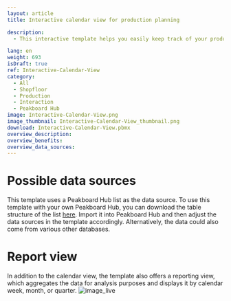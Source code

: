 ```yaml
---
layout: article
title: Interactive calendar view for production planning

description: 
  - This interactive template helps you easily keep track of your production metrics. You can capture both actual and target values on a daily basis. The clear calendar view displays all relevant data for each day, allowing quick input and monitoring of production metrics. Additionally, the template offers a reporting view where the collected data can be analyzed by week, month, or quarter. This way, you always have control over your performance and can quickly identify trends and deviations. The template is ideal for production environments where daily metrics need to be recorded and analyzed. Download the template for free now and customize it to fit your individual production environment.

lang: en
weight: 693
isDraft: true
ref: Interactive-Calendar-View
category:
  - All
  - Shopfloor
  - Production
  - Interaction
  - Peakboard Hub
image: Interactive-Calendar-View.png
image_thumbnail: Interactive-Calendar-View_thumbnail.png
download: Interactive-Calendar-View.pbmx
overview_description:
overview_benefits:
overview_data_sources:
---
```

# Possible data sources
This template uses a Peakboard Hub list as the data source. To use this template with your own Peakboard Hub, you can download the table structure of the list <a href="Calendar_View.csv" class="inline" download>here</a>. Import it into Peakboard Hub and then adjust the data sources in the template accordingly. Alternatively, the data could also come from various other databases.

# Report view
In addition to the calendar view, the template also offers a reporting view, which aggregates the data for analysis purposes and displays it by calendar week, month, or quarter.
![image_live](Interactive-Calendar-View-Report.png)
